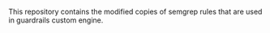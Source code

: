 This repository contains the modified copies of semgrep rules that are used in guardrails custom engine. 
